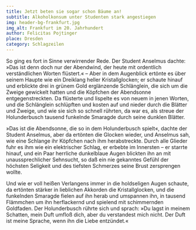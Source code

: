 ```yaml
---
title: Jetzt beten sie sogar schon Bäume an!
subtitle: Alkoholkonsum unter Studenten stark angestiegen
img: header-bg-frankfurt.jpg
img_alt: Frankfurt im 20. Jahrhundert
author: Felicitas Pojtinger
place: Dresden
category: Schlagzeilen
---
```


So ging es fort in Sinne verwirrender Rede. Der Student Anselmus dachte: »Das ist denn doch nur der Abendwind, der heute
mit ordentlich verständlichen Worten flüstert.« – Aber in dem Augenblick ertönte es über seinem Haupte wie ein Dreiklang
heller Kristallglocken; er schaute hinauf und erblickte drei in grünem Gold erglänzende Schlänglein, die sich um die Zweige
gewickelt hatten und die Köpfchen der Abendsonne entgegenstreckten. Da flüsterte und lispelte es von neuem in jenen Worten,
und die Schlänglein schlüpften und kosten auf und nieder durch die Blätter und Zweige, und wie sie sich so schnell rührten,
da war es, als streue der Holunderbusch tausend funkelnde Smaragde durch seine dunklen Blätter.

»Das ist die Abendsonne, die so in dem Holunderbusch spielt«, dachte der Student Anselmus, aber da ertönten die Glocken wieder,
und Anselmus sah, wie eine Schlange ihr Köpfchen nach ihm herabstreckte. Durch alle Glieder fuhr es ihm wie ein elektrischer
Schlag, er erbebte im Innersten – er starrte hinauf, und ein Paar herrliche dunkelblaue Augen blickten ihn an mit unaussprechlicher
Sehnsucht, so daß ein nie gekanntes Gefühl der höchsten Seligkeit und des tiefsten Schmerzes seine Brust zersprengen wollte.

Und wie er voll heißen Verlangens immer in die holdseligen Augen schaute, da ertönten stärker in lieblichen Akkorden die
Kristallglocken, und die funkelnden Smaragde fielen auf ihn herab und umspannen ihn, in tausend Flämmchen um ihn herflackernd
und spielend mit schimmernden Goldfaden. Der Holunderbusch rührte sich und sprach: »Du lagst in meinem Schatten, mein Duft
umfloß dich, aber du verstandest mich nicht. Der Duft ist meine Sprache, wenn ihn die Liebe entzündet.«